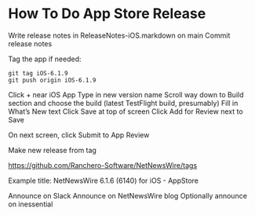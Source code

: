 # How To Do App Store Release

Write release notes in ReleaseNotes-iOS.markdown on main
Commit release notes

Tag the app if needed:

	git tag iOS-6.1.9
	git push origin iOS-6.1.9

Click + near iOS App
Type in new version name
Scroll way down to Build section and choose the build (latest TestFlight build, presumably)
Fill in What’s New text
Click Save at top of screen
Click Add for Review next to Save

On next screen, click Submit to App Review

Make new release from tag

https://github.com/Ranchero-Software/NetNewsWire/tags

Example title:
NetNewsWire 6.1.6 (6140) for iOS - AppStore

Announce on Slack
Announce on NetNewsWire blog
Optionally announce on inessential
